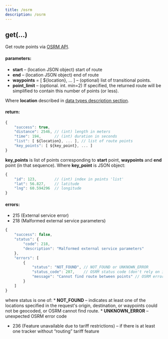 ```yaml
---
title: /osrm
description: /osrm
---
```


## get(…)
Get route points via [OSRM API](https://github.com/Project-OSRM/osrm-backend/wiki/Server-api#requesting-routes).

#### parameters:
*   **start** – (location JSON object) start of route
*   **end** – (location JSON object) end of route
*   **waypoints** = \[ ${location}, ... \] – (optional) list of transitional points.
*   **point_limit** – (optional. int. min=2) If specified, the returned route will be simplified to contain this number of points (or less).

Where **location** described in [data types description section](../../../getting-started.md#data-types).

#### return:
```js
{
    "success": true,
    "distance": 2546, // (int) length in meters
    "time": 194,      // (int) duration in seconds
    "list": [ ${location}, ... ], // list of route points
    "key_points": [ ${key_point}, ... ] 
}
```

**key_points** is list of points corresponding to **start** point, **waypoints** and **end** point (in that sequence). Where **key_point** is JSON object:
```js
{
    "id": 123,        // (int) index in points 'list'
    "lat": 56.827,    // latitude
    "lng": 60.594296  // longitude
}
```

#### errors:
*   215 (External service error)
*   218 (Malformed external service parameters)
```js
{
    "success": false,
    "status": {
        "code": 218,
        "description": "Malformed external service parameters"
    },
    "errors": [
        {
            "status": "NOT_FOUND", // NOT_FOUND or UNKNOWN_ERROR
            "status_code": 207,    // OSRM status code (don't rely on it)
            "message": "Cannot find route between points" // OSRM error message (don't rely on it)
        }
    ]
}
```
where status is one of:
    *   **NOT_FOUND** – indicates at least one of the locations specified in the request's origin, destination, or waypoints could not be geocoded, or OSRM cannot find route.
    *   **UNKNOWN_ERROR** – unexpected OSRM error code

*   236 (Feature unavailable due to tariff restrictions) – if there is at least one tracker without “routing” tariff feature
